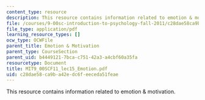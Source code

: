 ```yaml
---
content_type: resource
description: This resource contains information related to emotion & motivation.
file: /courses/9-00sc-introduction-to-psychology-fall-2011/c28dae58ca9ba42edc6feeceda51feae_MIT9_00SCF11_lec15_Emotion.pdf
file_type: application/pdf
learning_resource_types: []
ocw_type: OCWFile
parent_title: Emotion & Motivation
parent_type: CourseSection
parent_uid: b4449121-7bca-c751-42a3-a4cbf60a35fa
resourcetype: Document
title: MIT9_00SCF11_lec15_Emotion.pdf
uid: c28dae58-ca9b-a42e-dc6f-eeceda51feae
---
```

This resource contains information related to emotion & motivation.

